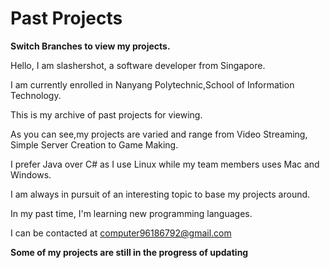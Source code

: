 # Past Projects

**Switch Branches to view my projects.**

Hello, I am slashershot, a software developer from Singapore.

I am currently enrolled in Nanyang Polytechnic,School of Information Technology.

This is my archive of past projects for viewing.

As you can see,my projects are varied and range from Video Streaming, Simple Server Creation to Game Making.

I prefer Java over C# as I use Linux while my team members uses Mac and Windows.

I am always in pursuit of an interesting topic to base my projects around.

In my past time, I'm learning new programming languages.

I can be contacted at computer96186792@gmail.com

**Some of my projects are still in the progress of updating**
